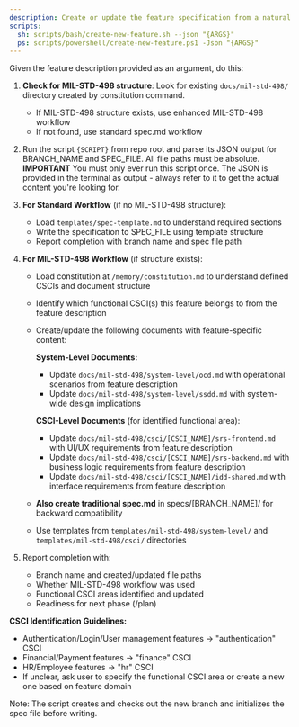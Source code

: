 ```yaml
---
description: Create or update the feature specification from a natural language feature description.
scripts:
  sh: scripts/bash/create-new-feature.sh --json "{ARGS}"
  ps: scripts/powershell/create-new-feature.ps1 -Json "{ARGS}"
---
```


Given the feature description provided as an argument, do this:

1. **Check for MIL-STD-498 structure**: Look for existing `docs/mil-std-498/` directory created by constitution command.
   - If MIL-STD-498 structure exists, use enhanced MIL-STD-498 workflow
   - If not found, use standard spec.md workflow

2. Run the script `{SCRIPT}` from repo root and parse its JSON output for BRANCH_NAME and SPEC_FILE. All file paths must be absolute.
   **IMPORTANT** You must only ever run this script once. The JSON is provided in the terminal as output - always refer to it to get the actual content you're looking for.

3. **For Standard Workflow** (if no MIL-STD-498 structure):
   - Load `templates/spec-template.md` to understand required sections
   - Write the specification to SPEC_FILE using template structure
   - Report completion with branch name and spec file path

4. **For MIL-STD-498 Workflow** (if structure exists):
   - Load constitution at `/memory/constitution.md` to understand defined CSCIs and document structure
   - Identify which functional CSCI(s) this feature belongs to from the feature description
   - Create/update the following documents with feature-specific content:

     **System-Level Documents:**
     - Update `docs/mil-std-498/system-level/ocd.md` with operational scenarios from feature description
     - Update `docs/mil-std-498/system-level/ssdd.md` with system-wide design implications

     **CSCI-Level Documents** (for identified functional area):
     - Update `docs/mil-std-498/csci/[CSCI_NAME]/srs-frontend.md` with UI/UX requirements from feature description
     - Update `docs/mil-std-498/csci/[CSCI_NAME]/srs-backend.md` with business logic requirements from feature description
     - Update `docs/mil-std-498/csci/[CSCI_NAME]/idd-shared.md` with interface requirements from feature description

   - **Also create traditional spec.md** in specs/[BRANCH_NAME]/ for backward compatibility
   - Use templates from `templates/mil-std-498/system-level/` and `templates/mil-std-498/csci/` directories

5. Report completion with:
   - Branch name and created/updated file paths
   - Whether MIL-STD-498 workflow was used
   - Functional CSCI areas identified and updated
   - Readiness for next phase (/plan)

**CSCI Identification Guidelines:**
- Authentication/Login/User management features → "authentication" CSCI
- Financial/Payment features → "finance" CSCI
- HR/Employee features → "hr" CSCI
- If unclear, ask user to specify the functional CSCI area or create a new one based on feature domain

Note: The script creates and checks out the new branch and initializes the spec file before writing.
